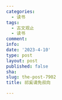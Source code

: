 ```yaml
---
categories:
  - 读书
tags:
  - 古文观止
  - 读书
comment: 
info: 
date: '2023-4-10'
type: post
layout: post
published: false
sha: 
slug: the-post-7902
title: 祁奚请免叔向

---
```

